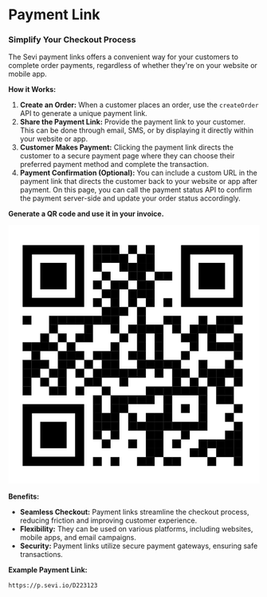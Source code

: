 # Payment Link

### Simplify Your Checkout Process

The Sevi payment links offers a convenient way for your customers to complete order payments, regardless of whether they're on your website or mobile app.

**How it Works:**

1. **Create an Order:** When a customer places an order, use the `createOrder` API to generate a unique payment link.
2. **Share the Payment Link:**  Provide the payment link to your customer. This can be done through email, SMS, or by displaying it directly within your website or app.
3. **Customer Makes Payment:** Clicking the payment link directs the customer to a secure payment page where they can choose their preferred payment method and complete the transaction.
4. **Payment Confirmation (Optional):**  You can include a custom URL in the payment link that directs the customer back to your website or app after payment. On this page, you can call the payment status API to confirm the payment server-side and update your order status accordingly.

**Generate a QR code and use it in your invoice.**

![1679667120345](image/qr-code.png)

**Benefits:**

* **Seamless Checkout:** Payment links streamline the checkout process, reducing friction and improving customer experience.
* **Flexibility:**  They can be used on various platforms, including websites, mobile apps, and email campaigns.
* **Security:** Payment links utilize secure payment gateways, ensuring safe transactions.

**Example Payment Link:**

```
https://p.sevi.io/D223123
```
